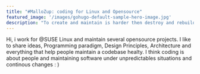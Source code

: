 ```yaml
---
title: "#MalloZup: coding for Linux and Opensource"
featured_image: '/images/gohugo-default-sample-hero-image.jpg'
description: "To create and maintain is harder then destroy and rebuild, from a git commit somewhere in the openspace"
---
```

Hi, i work for @SUSE Linux and maintain several opensource projects. 
I like to share ideas, Programming paradigm, Design Principles, Architecture and everything that help people maintain a codebase healty.
I think coding is about people and maintaining software under unpredictables situations and continous changes : )

